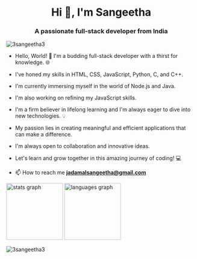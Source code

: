 <h1 align="center">Hi 👋, I'm Sangeetha</h1>
<h3 align="center">A passionate full-stack developer from India</h3>
<p align="left"> <img src="https://komarev.com/ghpvc/?username=3sangeetha3&label=Profile%20views&color=0e75b6&style=flat" alt="3sangeetha3" /> </p>

- Hello, World! 👋 I'm a budding full-stack developer with a thirst for knowledge. 🌐

- I've honed my skills in HTML, CSS, JavaScript, Python, C, and C++.
- I'm currently immersing myself in the world of Node.js and Java.
- I'm also working on refining my JavaScript skills.
- I'm a firm believer in lifelong learning and I'm always eager to dive into new technologies. 💡

- My passion lies in creating meaningful and efficient applications that can make a difference.
- I'm always open to collaboration and innovative ideas.
- Let's learn and grow together in this amazing journey of coding! 💻
- 📫 How to reach me **jadamalsangeetha@gmail.com**

<div align="left">
  <img src="https://github-readme-stats.vercel.app/api?hide_title=false&hide_rank=false&show_icons=true&include_all_commits=true&count_private=true&disable_animations=false&theme=radical&locale=en&hide_border=false&username=3sangeetha3" height="150" alt="stats graph"  />
  <img src="https://github-readme-stats.vercel.app/api/top-langs?locale=en&hide_title=false&layout=compact&card_width=320&langs_count=5&theme=radical&hide_border=false&username=3sangeetha3" height="150" alt="languages graph"  /></div>
<p><img align="left" src="https://github-readme-streak-stats.herokuapp.com/?animations=false&theme=radical&locale=en&hide_border=false&user=3sangeetha3&" alt="3sangeetha3" /></p>

